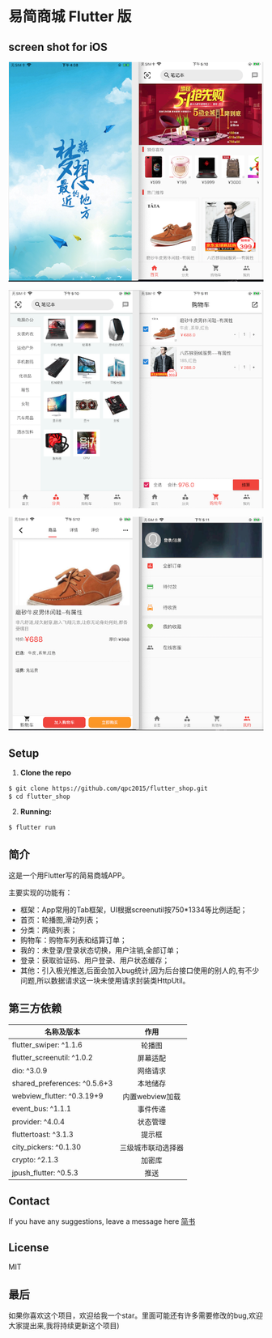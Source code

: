 # 易简商城 Flutter 版

##  screen shot for iOS

![IMG_0703](https://github.com/qpc2015/flutter_shop/blob/master/screenshot/001.png)

![IMG_0704](https://github.com/qpc2015/flutter_shop/blob/master/screenshot/002.png)

![IMG_0705](https://github.com/qpc2015/flutter_shop/blob/master/screenshot/003.png)


## Setup

1. **Clone the repo**

```
$ git clone https://github.com/qpc2015/flutter_shop.git
$ cd flutter_shop
```

2. **Running:**

```
$ flutter run
```




## 简介

这是一个用Flutter写的简易商城APP。

主要实现的功能有：
* 框架：App常用的Tab框架，UI根据screenutil按750*1334等比例适配；
* 首页：轮播图,滑动列表；
* 分类：两级列表；
* 购物车：购物车列表和结算订单；
* 我的：未登录/登录状态切换，用户注销,全部订单；
* 登录：获取验证码、用户登录、用户状态缓存；
* 其他：引入极光推送,后面会加入bug统计,因为后台接口使用的别人的,有不少问题,所以数据请求这一块未使用请求封装类HttpUtil。



## 第三方依赖

| 名称及版本                   |        作用        |
| ---------------------------- | :----------------: |
| flutter_swiper: ^1.1.6       |       轮播图       |
| flutter_screenutil: ^1.0.2   |      屏幕适配      |
| dio: ^3.0.9                  |      网络请求      |
| shared_preferences: ^0.5.6+3 |      本地储存      |
| webview_flutter: ^0.3.19+9   |  内置webview加载   |
| event_bus: ^1.1.1            |      事件传递      |
| provider: ^4.0.4             |      状态管理      |
| fluttertoast: ^3.1.3         |       提示框       |
| city_pickers: ^0.1.30        | 三级城市联动选择器 |
| crypto: ^2.1.3               |       加密库       |
| jpush_flutter: ^0.5.3        |        推送        |



## Contact

If you have any suggestions, leave a message here
[简书](https://www.jianshu.com/p/d3f6f3659362)



## License

MIT

## 最后

如果你喜欢这个项目，欢迎给我一个star。里面可能还有许多需要修改的bug,欢迎大家提出来,我将持续更新这个项目)
